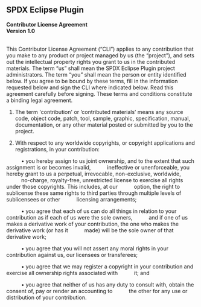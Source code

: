 SPDX Eclipse Plugin
--

**Contributor License Agreement**
<br>
**Version 1.0**
<br><br>

This Contributor License Agreement (“CLI”) applies to any contribution that you make to any product or project managed by us (the “project”), and sets out the intellectual property rights you grant to us in the contributed materials. The term “us” shall mean the SPDX Eclipse Plugin project administrators. The term “you” shall mean the person or entity identified below. If you agree to be bound by these terms, fill in the information requested below and sign the CLI where indicated below. Read this agreement carefully before signing. These terms and conditions constitute a binding legal agreement.

1. The term 'contribution' or ‘contributed materials’ means any source code, object code, patch, tool, sample, graphic, specification, manual, documentation, or any other material posted or submitted by you to the project.</p>

2. With respect to any worldwide copyrights, or copyright applications and registrations, in your contribution:

&nbsp;&nbsp;&nbsp;&nbsp;&nbsp;&nbsp;&nbsp;&nbsp;&nbsp;&nbsp;• you hereby assign to us joint ownership, and to the extent that such assignment is or becomes invalid, &nbsp;&nbsp;&nbsp;&nbsp;&nbsp;&nbsp;&nbsp;&nbsp;&nbsp;&nbsp;ineffective or unenforceable, you hereby grant to us a perpetual, irrevocable, non-exclusive, worldwide,<br>&nbsp;&nbsp;&nbsp;&nbsp;&nbsp;&nbsp;&nbsp;&nbsp;&nbsp;&nbsp;no-charge, royalty-free, unrestricted license to exercise all rights under those copyrights. This includes, at our &nbsp;&nbsp;&nbsp;&nbsp;&nbsp;&nbsp;&nbsp;&nbsp;&nbsp;&nbsp;option, the right to sublicense these same rights to third parties through multiple levels of sublicensees or other &nbsp;&nbsp;&nbsp;&nbsp;&nbsp;&nbsp;&nbsp;&nbsp;&nbsp;&nbsp;licensing arrangements;

&nbsp;&nbsp;&nbsp;&nbsp;&nbsp;&nbsp;&nbsp;&nbsp;&nbsp;&nbsp;• you agree that each of us can do all things in relation to your contribution as if each of us were the sole owners, &nbsp;&nbsp;&nbsp;&nbsp;&nbsp;&nbsp;&nbsp;&nbsp;&nbsp;&nbsp;and if one of us makes a derivative work of your contribution, the one who makes the derivative work (or has it &nbsp;&nbsp;&nbsp;&nbsp;&nbsp;&nbsp;&nbsp;&nbsp;&nbsp;&nbsp;made) will be the sole owner of that derivative work;

&nbsp;&nbsp;&nbsp;&nbsp;&nbsp;&nbsp;&nbsp;&nbsp;&nbsp;&nbsp;• you agree that you will not assert any moral rights in your contribution against us, our licensees or transferees;

&nbsp;&nbsp;&nbsp;&nbsp;&nbsp;&nbsp;&nbsp;&nbsp;&nbsp;&nbsp;• you agree that we may register a copyright in your contribution and exercise all ownership rights associated with &nbsp;&nbsp;&nbsp;&nbsp;&nbsp;&nbsp;&nbsp;&nbsp;&nbsp;&nbsp;it; and

&nbsp;&nbsp;&nbsp;&nbsp;&nbsp;&nbsp;&nbsp;&nbsp;&nbsp;&nbsp;• you agree that neither of us has any duty to consult with, obtain the consent of, pay or render an accounting to &nbsp;&nbsp;&nbsp;&nbsp;&nbsp;&nbsp;&nbsp;&nbsp;&nbsp;&nbsp;the other for any use or distribution of your contribution.
